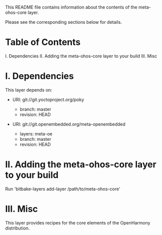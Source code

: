 <!--
SPDX-FileCopyrightText: Huawei Inc.

SPDX-License-Identifier: Apache-2.0
-->

This README file contains information about the contents of the meta-ohos-core layer.

Please see the corresponding sections below for details.

Table of Contents
=================

  I. Dependencies
 II. Adding the meta-ohos-core layer to your build
III. Misc

I. Dependencies
===============

This layer depends on:

- URI: git://git.yoctoproject.org/poky
  - branch: master
  - revision: HEAD

- URI: git://git.openembedded.org/meta-openembedded
  - layers: meta-oe
  - branch: master
  - revision: HEAD

II. Adding the meta-ohos-core layer to your build
=================================================

Run 'bitbake-layers add-layer /path/to/meta-ohos-core'

III. Misc
=========

This layer provides recipes for the core elements of the OpenHarmony distribution.
